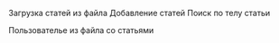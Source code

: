 Загрузка статей из файла
Добавление статей
Поиск по телу статьи

Пользователье из файла со статьями
